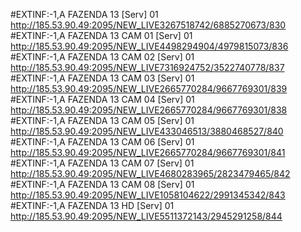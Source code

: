 #EXTINF:-1,A FAZENDA 13 [Serv] 01
http://185.53.90.49:2095/NEW_LIVE3267518742/6885270673/830
#EXTINF:-1,A FAZENDA 13 CAM 01 [Serv] 01
http://185.53.90.49:2095/NEW_LIVE4498294904/4979815073/836
#EXTINF:-1,A FAZENDA 13 CAM 02 [Serv] 01
http://185.53.90.49:2095/NEW_LIVE7316924752/3522740778/837
#EXTINF:-1,A FAZENDA 13 CAM 03 [Serv] 01
http://185.53.90.49:2095/NEW_LIVE2665770284/9667769301/839
#EXTINF:-1,A FAZENDA 13 CAM 04 [Serv] 01
http://185.53.90.49:2095/NEW_LIVE2665770284/9667769301/838
#EXTINF:-1,A FAZENDA 13 CAM 05 [Serv] 01
http://185.53.90.49:2095/NEW_LIVE433046513/3880468527/840
#EXTINF:-1,A FAZENDA 13 CAM 06 [Serv] 01
http://185.53.90.49:2095/NEW_LIVE2665770284/9667769301/841
#EXTINF:-1,A FAZENDA 13 CAM 07 [Serv] 01
http://185.53.90.49:2095/NEW_LIVE4680283965/2823479465/842
#EXTINF:-1,A FAZENDA 13 CAM 08 [Serv] 01
http://185.53.90.49:2095/NEW_LIVE1058104622/2991345342/843
#EXTINF:-1,A FAZENDA 13 HD [Serv] 01
http://185.53.90.49:2095/NEW_LIVE5511372143/2945291258/844
